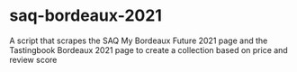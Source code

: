 # saq-bordeaux-2021
A script that scrapes the SAQ My Bordeaux Future 2021 page and the Tastingbook Bordeaux 2021 page to create a collection based on price and review score
